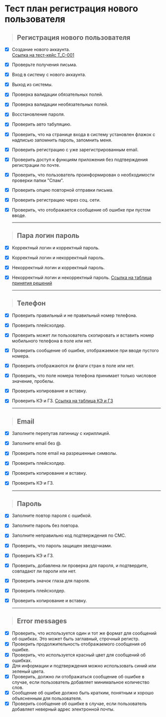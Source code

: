 # Тест план регистрация нового пользователя

> ## Регистрация нового пользователя

- [x] Создание нового аккаунта.  
[Ссылка на тест-кейс T_C-001](https://github.com/Andrew-Valiev/andrew-valiev/blob/main/bug_reports/bug_report_EX_T-003-01.md)
- [x] Проверьте получения письма.
- [x] Вход в систему с нового аккаунта.
- [x] Выход из системы.
- [x] Проверка валидации обязательных полей.
- [x] Проверка валидации необязательных полей.
- [x] Восстановление пароля.
- [x] Проверить авто табуляцию.
- [x] Проверить, что на странице входа в систему установлен флажок с надписью запомнить пароль, запомнить меня.
- [x] Проверить регистрацию с уже зарегистрированным email.
- [x] Проверить доступ к функциям приложения без подтверждения регистрации по почте.
- [x] Проверить, что пользователь проинформирован о необходимости проверки папки "Спам".
- [x] Проверить опцию повторной отправки письма.
- [x] Проверить регистрацию через соц. сети.
- [x] Проверить, что отображается сообщение об ошибке при пустом вводе.

  ---

> ## Пара логин пароль

- [x] Корректный логин и корректный пароль.
- [x] Корректный логин и некорректный пароль.
- [x] Некорректный логин и корректный пароль.
- [x] Некорректный логин и некорректный пароль.
[Ссылка на таблица принятия решений](https://github.com/Andrew-Valiev/andrew-valiev/blob/main/bug_reports/bug_report_EX_T-003-01.md)
  
  ---

> ## Телефон

- [x] Проверить правильный и не правильный номер телефона.
- [x] Проверить плейсхолдер.
- [x] Проверить может ли пользователь скопировать и вставить номер мобильного телефона в поле или нет.
- [x] Проверить сообщение об ошибке, отображаемое при вводе пустого номера.
- [x] Проверить отображаются ли флаги стран в поле или нет.
- [x] Проверить, что поле номера телефона принимает только числовое значение, пробелы.
- [x] Проверить копирование и вставку.
- [x] Проверить КЭ и ГЗ.
[Ссылка на таблица КЭ и ГЗ](https://github.com/Andrew-Valiev/andrew-valiev/blob/main/bug_reports/bug_report_EX_T-003-01.md)

  ---

> ## Email

- [x] Заполните перепутав латиницу с кириллицей.
- [x] Заполните email без @.
- [x] Проверить поле email на разрешенные символы.
- [x] Проверить плейсхолдер.
- [x] Проверить копирование и вставку.
- [x] Проверить КЭ и ГЗ.

  ---

> ## Пароль

- [x] Заполните повтор пароля с ошибкой.
- [x] Заполните пароль без повтора.
- [x] Заполните неправильно код подтверждения по СМС.
- [x] Проверить, что пароль защищен звездочками.
- [x] Проверить КЭ и ГЗ.
- [x] Проверить, добавлена ли проверка для пароля, и подтвердите, совпадают ли пароли или нет.
- [x] Проверить значок глаза для пароля.
- [x] Проверить плейсхолдер.
- [x] Проверить копирование и вставку.

  ---

> ## Error messages

- [x] Проверить, что используется один и тот же формат для сообщений об ошибках. Это может быть заглавный, строчный регистр.
- [x] Проверить продолжительность отображаемого сообщения об ошибке.
- [x] Проверить, что используется красный цвет для сообщений об ошибках.
- [x] Для информации и подтверждения можно использовать синий или зеленый цвета.
- [x] Проверить, должно ли отображаться сообщение об ошибке в случае, если пользователь добавляет минимальное количество слов.
- [x] Сообщение об ошибке должно быть кратким, понятным и хорошо объясненным для пользователя.
- [x] Проверить сообщение об ошибке в случае, если пользователь добавляет неверный адрес электронной почты.
